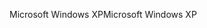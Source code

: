 <span data-ttu-id="9d60a-101">Microsoft Windows XP</span><span class="sxs-lookup"><span data-stu-id="9d60a-101">Microsoft Windows XP</span></span>